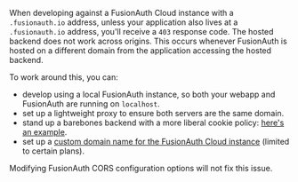 When developing against a FusionAuth Cloud instance with a `.fusionauth.io` address, unless your application also lives at a `.fusionauth.io` address, you'll receive a `403` response code. The hosted backend does not work across origins. This occurs whenever FusionAuth is hosted on a different domain from the application accessing the hosted backend.

To work around this, you can:

* develop using a local FusionAuth instance, so both your webapp and FusionAuth are running on `localhost`.
* set up a lightweight proxy to ensure both servers are the same domain.
* stand up a barebones backend with a more liberal cookie policy: [here's an example](https://github.com/FusionAuth/fusionauth-example-react-sdk/tree/main/server).
* set up a [custom domain name for the FusionAuth Cloud instance](/docs/v1/tech/installation-guide/cloud#updating-with-existing-custom-domains) (limited to certain plans).

Modifying FusionAuth CORS configuration options will not fix this issue.
